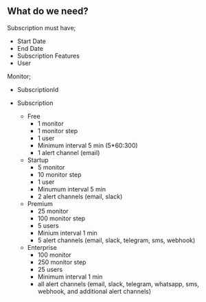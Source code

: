 ## What do we need?

Subscription must have;
- Start Date
- End Date
- Subscription Features
- User

Monitor;
- SubscriptionId

- Subscription
    - Free
        - 1 monitor
        - 1 monitor step
        - 1 user
        - Minimum interval 5 min (5*60:300)
        - 1 alert channel (email)
    - Startup
        - 5 monitor
        - 10 monitor step
        - 1 user
        - Minumum interval 5 min
        - 2 alert channels (email, slack)
    - Premium
        - 25 monitor
        - 100 monitor step
        - 5 users
        - Minium interval 1 min
        - 5 alert channels (email, slack, telegram, sms, webhook)
    - Enterprise
        - 100 monitor
        - 250 monitor step
        - 25 users
        - Minimum interval 1 min
        - all alert channels (email, slack, telegram, whatsapp, sms, webhook, and additional alert channels)
